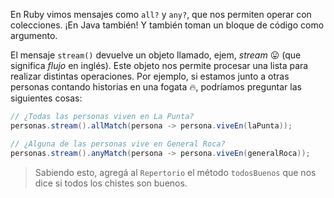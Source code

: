 En Ruby <i class="da da-ruby"></i> vimos mensajes como `all?` y `any?`, que nos permiten operar con colecciones. ¡En Java también! Y también toman un bloque de código como argumento. 

El mensaje `stream()` devuelve un objeto llamado, ejem, _stream_ :stuck_out_tongue: (que significa _flujo_ en inglés). Este objeto nos permite procesar una lista para realizar distintas operaciones. Por ejemplo, si estamos junto a otras personas contando historias en una fogata :fire:, podríamos preguntar las siguientes cosas:

```java
// ¿Todas las personas viven en La Punta?
personas.stream().allMatch(persona -> persona.viveEn(laPunta));

// ¿Alguna de las personas vive en General Roca?
personas.stream().anyMatch(persona -> persona.viveEn(generalRoca));
```

> Sabiendo esto, agregá al `Repertorio` el método `todosBuenos` que nos dice si todos los chistes son buenos.  